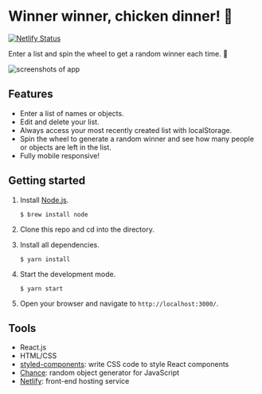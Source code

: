 # Winner winner, chicken dinner! 🐓
[![Netlify Status](https://api.netlify.com/api/v1/badges/f23eab64-5b73-43d3-86be-30ab094f61ba/deploy-status)](https://app.netlify.com/sites/winner-winner/deploys)

Enter a list and spin the wheel to get a random winner each time. 🔮

![screenshots of app](https://i.imgur.com/sVrM41S.png)

## Features

- Enter a list of names or objects.
- Edit and delete your list.
- Always access your most recently created list with localStorage.
- Spin the wheel to generate a random winner and see how many people or objects are left in the list.
- Fully mobile responsive!

## Getting started

1. Install [Node.js](https://www.npmjs.com/get-npm).

   `$ brew install node`

2. Clone this repo and cd into the directory.
3. Install all dependencies.

   `$ yarn install`

4. Start the development mode.

   `$ yarn start`

5. Open your browser and navigate to `http://localhost:3000/`.

## Tools

- React.js
- HTML/CSS
- [styled-components](https://styled-components.com): write CSS code to style React components
- [Chance](https://chancejs.com/index.html): random object generator for JavaScript
- [Netlify](https://www.netlify.com): front-end hosting service
